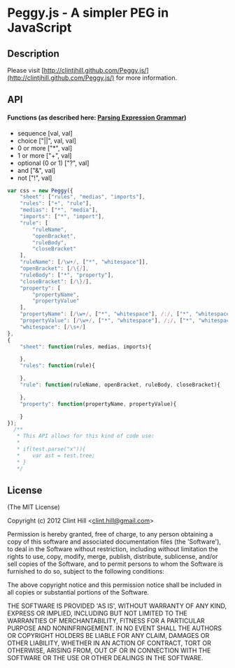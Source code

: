 Peggy.js - A simpler PEG in JavaScript
======================================
## Description
Please visit [http://clintjhill.github.com/Peggy.js/](http://clintjhill.github.com/Peggy.js/) for more information.

## API

#### Functions (as described here: [Parsing Expression Grammar](http://en.wikipedia.org/wiki/Parsing_expression_grammar))
- sequence 			[val, val]
- choice 			["||", val, val]
- 0 or more 		["*", val]
- 1 or more			["+", val]
- optional (0 or 1)	["?", val]
- and 				["&", val]
- not 				["!", val]

```javascript	
var css = new Peggy({
	"sheet": ["rules", "medias", "imports"],
	"rules": ["+", "rule"],
	"medias": ["*", "media"],
	"imports": ["*", "import"],
	"rule": [
		"ruleName",
		"openBracket",
		"ruleBody",
		"closeBracket"
	],
	"ruleName": [/\w+/, ["*", "whitespace"]],
	"openBracket": [/\{/],
	"ruleBody": ["*", "property"],
	"closeBracket": [/\}/],
	"property": [
		"propertyName",
		"propertyValue"
	],
	"propertyName": [/\w+/, ["*", "whitespace"], /:/, ["*", "whitespace"]],
	"propertyValue": [/\w+/, ["*", "whitespace"], /;/, ["*", "whitespace"]],
	"whitespace": [/\s+/]
},
{
	"sheet": function(rules, medias, imports){

	},
	"rules": function(rule){

	},
	"rule": function(ruleName, openBracket, ruleBody, closeBracket){

	},
	"property": function(propertyName, propertyValue){

	}
});
  /**
   * This API allows for this kind of code use:
   *
   * if(test.parse("x")){
   *    var ast = test.tree;
   * }
   */
```

## License 

(The MIT License)

Copyright (c) 2012 Clint Hill &lt;clint.hill@gmail.com&gt;

Permission is hereby granted, free of charge, to any person obtaining
a copy of this software and associated documentation files (the
'Software'), to deal in the Software without restriction, including
without limitation the rights to use, copy, modify, merge, publish,
distribute, sublicense, and/or sell copies of the Software, and to
permit persons to whom the Software is furnished to do so, subject to
the following conditions:

The above copyright notice and this permission notice shall be
included in all copies or substantial portions of the Software.

THE SOFTWARE IS PROVIDED 'AS IS', WITHOUT WARRANTY OF ANY KIND,
EXPRESS OR IMPLIED, INCLUDING BUT NOT LIMITED TO THE WARRANTIES OF
MERCHANTABILITY, FITNESS FOR A PARTICULAR PURPOSE AND NONINFRINGEMENT.
IN NO EVENT SHALL THE AUTHORS OR COPYRIGHT HOLDERS BE LIABLE FOR ANY
CLAIM, DAMAGES OR OTHER LIABILITY, WHETHER IN AN ACTION OF CONTRACT,
TORT OR OTHERWISE, ARISING FROM, OUT OF OR IN CONNECTION WITH THE
SOFTWARE OR THE USE OR OTHER DEALINGS IN THE SOFTWARE.
